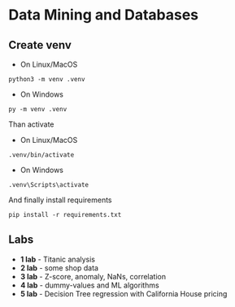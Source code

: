 # Data Mining and Databases
## Create venv

+ On Linux/MacOS
```
python3 -m venv .venv
```
+ On Windows
```
py -m venv .venv
```
Than activate 

+ On Linux/MacOS
```
.venv/bin/activate
```
+ On Windows
```
.venv\Scripts\activate
```
And finally install requirements
```
pip install -r requirements.txt
```

## Labs
- <b>1 lab</b> - Titanic analysis
- <b>2 lab</b> - some shop data
- <b>3 lab</b> - Z-score, anomaly, NaNs, correlation
- <b>4 lab</b> - dummy-values and ML algorithms
- <b>5 lab</b> - Decision Tree regression with California House pricing